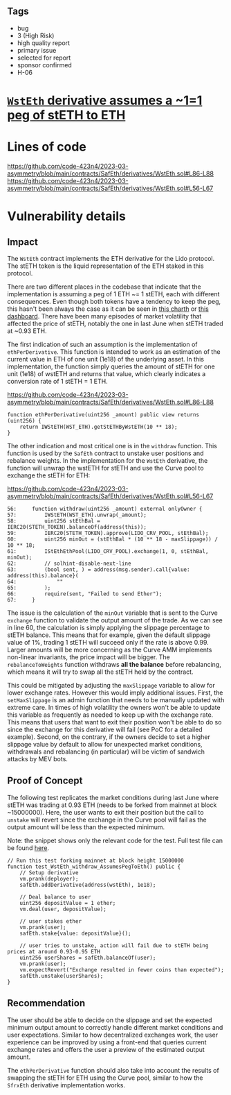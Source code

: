 ## Tags

- bug
- 3 (High Risk)
- high quality report
- primary issue
- selected for report
- sponsor confirmed
- H-06

# [`WstEth` derivative assumes a ~1=1 peg of stETH to ETH](https://github.com/code-423n4/2023-03-asymmetry-findings/issues/588) 

# Lines of code

https://github.com/code-423n4/2023-03-asymmetry/blob/main/contracts/SafEth/derivatives/WstEth.sol#L86-L88
https://github.com/code-423n4/2023-03-asymmetry/blob/main/contracts/SafEth/derivatives/WstEth.sol#L56-L67


# Vulnerability details

## Impact

The `WstEth` contract implements the ETH derivative for the Lido protocol. The stETH token is the liquid representation of the ETH staked in this protocol.

There are two different places in the codebase that indicate that the implementation is assuming a peg of 1 ETH ~= 1 stETH, each with different consequences. Even though both tokens have a tendency to keep the peg, this hasn't been always the case as it can be seen in [this charth](https://nomics.com/exchanges/curve-curve-finance-ethereum/markets/0xae7ab96520de3a18e5e111b5eaab095312d7fe84-0xeeeeeeeeeeeeeeeeeeeeeeeeeeeeeeeeeeeeeeee) or [this dashboard](https://dune.com/LidoAnalytical/Curve-ETHstETH). There have been many episodes of market volatility that affected the price of stETH, notably the one in last June when stETH traded at ~0.93 ETH.

The first indication of such an assumption is the implementation of `ethPerDerivative`. This function is intended to work as an estimation of the current value in ETH of one unit (1e18) of the underlying asset. In this implementation, the function simply queries the amount of stETH for one unit (1e18) of wstETH and returns that value, which clearly indicates a conversion rate of 1 stETH = 1 ETH.

https://github.com/code-423n4/2023-03-asymmetry/blob/main/contracts/SafEth/derivatives/WstEth.sol#L86-L88

```solidity
function ethPerDerivative(uint256 _amount) public view returns (uint256) {
    return IWStETH(WST_ETH).getStETHByWstETH(10 ** 18);
}
```

The other indication and most critical one is in the `withdraw` function. This function is used by the `SafEth` contract to unstake user positions and rebalance weights. In the implementation for the `WstEth` derivative, the function will unwrap the wstETH for stETH and use the Curve pool to exchange the stETH for ETH:

https://github.com/code-423n4/2023-03-asymmetry/blob/main/contracts/SafEth/derivatives/WstEth.sol#L56-L67

```solidity
56:     function withdraw(uint256 _amount) external onlyOwner {
57:         IWStETH(WST_ETH).unwrap(_amount);
58:         uint256 stEthBal = IERC20(STETH_TOKEN).balanceOf(address(this));
59:         IERC20(STETH_TOKEN).approve(LIDO_CRV_POOL, stEthBal);
60:         uint256 minOut = (stEthBal * (10 ** 18 - maxSlippage)) / 10 ** 18;
61:         IStEthEthPool(LIDO_CRV_POOL).exchange(1, 0, stEthBal, minOut);
62:         // solhint-disable-next-line
63:         (bool sent, ) = address(msg.sender).call{value: address(this).balance}(
64:             ""
65:         );
66:         require(sent, "Failed to send Ether");
67:     }
```

The issue is the calculation of the `minOut` variable that is sent to the Curve `exchange` function to validate the output amount of the trade. As we can see in line 60, the calculation is simply applying the slippage percentage to stETH balance. This means that for example, given the default slippage value of 1%, trading 1 stETH will succeed only if the rate is above 0.99. Larger amounts will be more concerning as the Curve AMM implements non-linear invariants, the price impact will be bigger. The `rebalanceToWeights` function withdraws **all the balance** before rebalancing, which means it will try to swap all the stETH held by the contract.

This could be mitigated by adjusting the `maxSlippage` variable to allow for lower exchange rates. However this would imply additional issues. First, the `setMaxSlippage` is an admin function that needs to be manually updated with extreme care. In times of high volatility the owners won't be able to update this variable as frequently as needed to keep up with the exchange rate. This means that users that want to exit their position won't be able to do so since the exchange for this derivative will fail (see PoC for a detailed example). Second, on the contrary, if the owners decide to set a higher slippage value by default to allow for unexpected market conditions, withdrawals and rebalancing (in particular) will be victim of sandwich attacks by MEV bots.

## Proof of Concept

The following test replicates the market conditions during last June where stETH was trading at 0.93 ETH (needs to be forked from mainnet at block ~15000000). Here, the user wants to exit their position but the call to `unstake` will revert since the exchange in the Curve pool will fail as the output amount will be less than the expected minimum.

Note: the snippet shows only the relevant code for the test. Full test file can be found [here](https://gist.github.com/romeroadrian/a2895a85360276cf4f29d23de3282859).

```solidity
// Run this test forking mainnet at block height 15000000
function test_WstEth_withdraw_AssumesPegToEth() public {
    // Setup derivative
    vm.prank(deployer);
    safEth.addDerivative(address(wstEth), 1e18);

    // Deal balance to user
    uint256 depositValue = 1 ether;
    vm.deal(user, depositValue);

    // user stakes ether
    vm.prank(user);
    safEth.stake{value: depositValue}();

    // user tries to unstake, action will fail due to stETH being prices at around 0.93-0.95 ETH
    uint256 userShares = safEth.balanceOf(user);
    vm.prank(user);
    vm.expectRevert("Exchange resulted in fewer coins than expected");
    safEth.unstake(userShares);
}
```

## Recommendation

The user should be able to decide on the slippage and set the expected minimum output amount to correctly handle different market conditions and user expectations. Similar to how decentralized exchanges work, the user experience can be improved by using a front-end that queries current exchange rates and offers the user a preview of the estimated output amount.

The `ethPerDerivative` function should also take into account the results of swapping the stETH for ETH using the Curve pool, similar to how the `SfrxEth` derivative implementation works.
